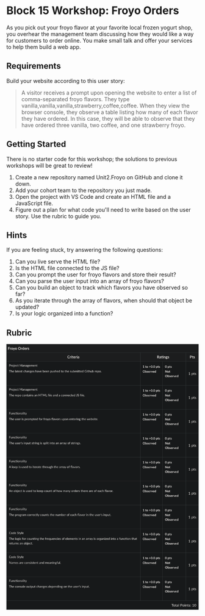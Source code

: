 # Block 15 Workshop: Froyo Orders

As you pick out your froyo flavor at your favorite local frozen yogurt shop, you overhear the management team discussing how they would like a way for customers to order online. You make small talk and offer your services to help them build a web app. 

## Requirements
Build your website according to this user story:

> A visitor receives a prompt upon opening the website to enter a list of comma-separated froyo flavors. They type vanilla,vanilla,vanilla,strawberry,coffee,coffee. When they view the browser console, they observe a table listing how many of each flavor they have ordered. In this case, they will be able to observe that they have ordered three vanilla, two coffee, and one strawberry froyo.

## Getting Started 
There is no starter code for this workshop; the solutions to previous workshops will be great to review!

1. Create a new repository named Unit2.Froyo on GitHub and clone it down.
2. Add your cohort team to the repository you just made.
3. Open the project with VS Code and create an HTML file and a JavaScript file.
4. Figure out a plan for what code you'll need to write based on the user story. Use the rubric to guide you.

## Hints
If you are feeling stuck, try answering the following questions:

1. Can you live serve the HTML file?
2. Is the HTML file connected to the JS file?
3. Can you prompt the user for froyo flavors and store their result?
4. Can you parse the user input into an array of froyo flavors?
5. Can you build an object to track which flavors you have observed so far?
6. As you iterate through the array of flavors, when should that object be updated?
7. Is your logic organized into a function?

## Rubric
![rubric](./rubric.png)